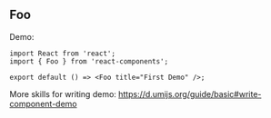 
## Foo

Demo:

```tsx
import React from 'react';
import { Foo } from 'react-components';

export default () => <Foo title="First Demo" />;
```

More skills for writing demo: https://d.umijs.org/guide/basic#write-component-demo
